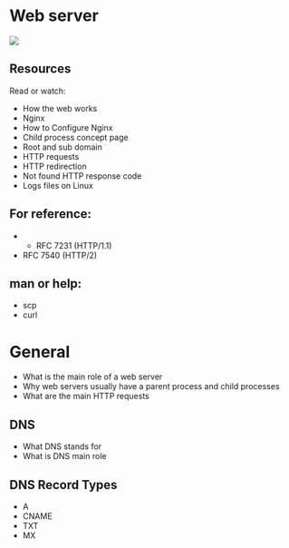 # Web server
![](https://www.hostinger.in/tutorials/wp-content/uploads/sites/2/2018/06/How-Server-Work.png)
## Resources
Read or watch:

- How the web works
- Nginx
- How to Configure Nginx
- Child process concept page
- Root and sub domain
- HTTP requests
- HTTP redirection
- Not found HTTP response code
- Logs files on Linux

## For reference:

- - RFC 7231 (HTTP/1.1)
- RFC 7540 (HTTP/2)
## man or help:

- scp
- curl
# General
* What is the main role of a web server
* Why web servers usually have a parent process and child processes
* What are the main HTTP requests
## DNS
* What DNS stands for
* What is DNS main role
## DNS Record Types
* A
* CNAME
* TXT
* MX


